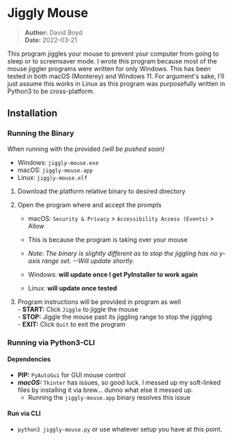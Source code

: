 # Jiggly Mouse

> **Author:** David Boyd<br>
> **Date:** 2022-03-21

This program jiggles your mouse to prevent your computer from going to sleep or
to screensaver mode.  I wrote this program because most of the mouse jiggler
programs were written for only Windows.  This has been tested in both macOS
(Monterey) and Windows 11.  For argument's sake, I'll just assume this works in
Linux as this program was purposefully written in Python3 to be cross-platform.

## Installation

### Running the Binary

When running with the provided *(will be pushed soon)*<br>
  - Windows: `jiggly-mouse.exe`
  - macOS: `jiggly-mouse.app`
  - Linux: `jiggly-mouse.elf`

1. Download the platform relative binary to desired directory
  
2. Open the program where and accept the prompts
    
    - macOS: `Security & Privacy` > `Accessibility Access (Events)` > Allow
    - This is because the program is taking over your mouse
    - *Note: The binary is slightly different as to stop the jiggling has no y-axis range set.  --Will update shortly.*
    
    - Windows: **will update once I get PyInstaller to work again**
    - Linux: **will update once tested**
  
  3. Program instructions will be provided in program as well<br>
    - **START:** Click `Jiggle` to jiggle the mouse<br>
    - **STOP:** Jiggle the mouse past its jiggling range to stop the jiggling<br>
    - **EXIT:** Click `Quit` to exit the program

### Running via Python3-CLI

#### Dependencies

- **PIP:** `PyAutoGui` for GUI mouse control
- ***macOS:*** `Tkinter` has issues, so good luck.  I messed up my soft-linked
  files by installing it via brew... dunno what else it messed up.
    - Running the `jiggly-mouse.app` binary resolves this issue

#### Run via CLI

  - `python3 jiggly-mouse.py` or use whatever setup you have at this point.

